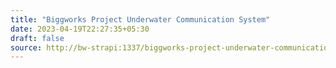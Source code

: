 ```yaml
---
title: "Biggworks Project Underwater Communication System"
date: 2023-04-19T22:27:35+05:30
draft: false
source: http://bw-strapi:1337/biggworks-project-underwater-communication-system
---
```


